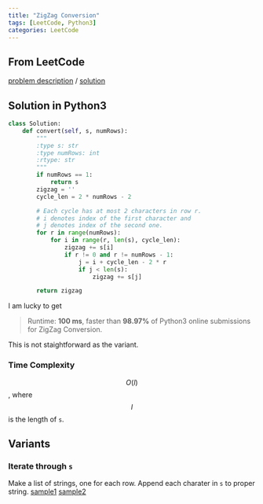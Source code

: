 ```yaml
---
title: "ZigZag Conversion"
tags: [LeetCode, Python3]
categories: LeetCode
---
```


## From LeetCode
[problem description](https://leetcode.com/problems/zigzag-conversion/description/)
/
[solution](https://leetcode.com/problems/zigzag-conversion/solution/#approach-2-visit-by-row)

## Solution in Python3
```python
class Solution:
    def convert(self, s, numRows):
        """
        :type s: str
        :type numRows: int
        :rtype: str
        """
        if numRows == 1:
            return s
        zigzag = ''
        cycle_len = 2 * numRows - 2

        # Each cycle has at most 2 characters in row r. 
        # i denotes index of the first character and
        # j denotes index of the second one.
        for r in range(numRows):
            for i in range(r, len(s), cycle_len):
                zigzag += s[i]
                if r != 0 and r != numRows - 1:
                    j = i + cycle_len - 2 * r
                    if j < len(s):
                        zigzag += s[j]

        return zigzag
```
I am lucky to get
> Runtime: **100 ms**, faster than **98.97%** of Python3 online submissions for ZigZag Conversion.

This is not staightforward as the variant.

### Time Complexity
$$O(l)$$, where $$l$$ is the length of `s`.

## Variants

### Iterate through `s`
Make a list of strings, one for each row. Append each charater in `s` to proper string. [sample1](https://leetcode.com/problems/zigzag-conversion/solution/#approach-1-sort-by-row) [sample2](https://www.geeksforgeeks.org/print-concatenation-of-zig-zag-string-form-in-n-rows/)
